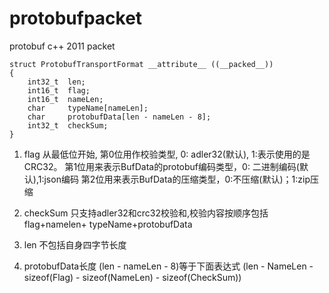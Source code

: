 # protobufpacket
protobuf c++ 2011 packet

    struct ProtobufTransportFormat __attribute__ ((__packed__))
    {    
	    int32_t  len;
	    int16_t  flag; 
	    int16_t  nameLen;
	    char     typeName[nameLen];
	    char     protobufData[len - nameLen - 8];
	    int32_t  checkSum;
    }

1. flag 
从最低位开始,
第0位用作校验类型, 0: adler32(默认), 1:表示使用的是 CRC32。
第1位用来表示BufData的protobuf编码类型，0: 二进制编码(默认),1:json编码
第2位用来表示BufData的压缩类型，0:不压缩(默认)；1:zip压缩

2. checkSum
只支持adler32和crc32校验和,校验内容按顺序包括 flag+namelen+
typeName+protobufData

3. len 
不包括自身四字节长度

4. protobufData长度
(len - nameLen - 8)等于下面表达式
(len - NameLen - sizeof(Flag) - sizeof(NameLen) - sizeof(CheckSum))
